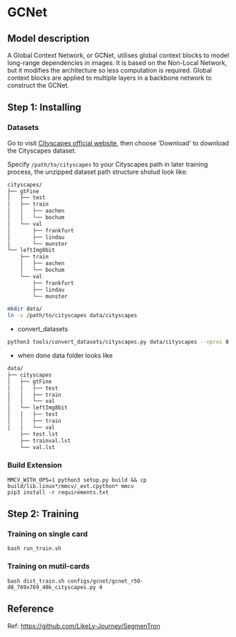 # GCNet

## Model description

A Global Context Network, or GCNet, utilises global context blocks to model long-range dependencies in images.
It is based on the Non-Local Network, but it modifies the architecture so less computation is required.
Global context blocks are applied to multiple layers in a backbone network to construct the GCNet.

## Step 1: Installing
### Datasets

Go to visit [Cityscapes official website](https://www.cityscapes-dataset.com/), then choose 'Download' to download the Cityscapes dataset.

Specify `/path/to/cityscapes` to your Cityscapes path in later training process, the unzipped dataset path structure sholud look like:

```bash
cityscapes/
├── gtFine
│   ├── test
│   ├── train
│   │   ├── aachen
│   │   └── bochum
│   └── val
│       ├── frankfurt
│       ├── lindau
│       └── munster
└── leftImg8bit
    ├── train
    │   ├── aachen
    │   └── bochum
    └── val
        ├── frankfurt
        ├── lindau
        └── munster
```

```bash
mkdir data/
ln -s /path/to/cityscapes data/cityscapes
```
- convert_datasets
```bash
python3 tools/convert_datasets/cityscapes.py data/cityscapes --nproc 8
```
- when done data folder looks like
```bash
data/
├── cityscapes
│   ├── gtFine
│   │   ├── test
│   │   ├── train
│   │   └── val
│   └── leftImg8bit
│   │   ├── test
│   │   ├── train
│   │   └── val
    ├── test.lst
    ├── trainval.lst
    └── val.lst
```

### Build Extension
```shell
MMCV_WITH_OPS=1 python3 setup.py build && cp build/lib.linux*/mmcv/_ext.cpython* mmcv
pip3 install -r requirements.txt
```
## Step 2: Training
### Training on single card
```shell
bash run_train.sh 
```

### Training on mutil-cards
```shell
bash dist_train.sh configs/gcnet/gcnet_r50-d8_769x769_40k_cityscapes.py 4
```

## Reference

Ref: https://github.com/LikeLy-Journey/SegmenTron 
